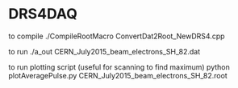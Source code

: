 DRS4DAQ
=======
to compile
./CompileRootMacro ConvertDat2Root_NewDRS4.cpp

to run
./a_out CERN_July2015_beam_electrons_SH_82.dat

to run plotting script (useful for scanning to find maximum)
python plotAveragePulse.py CERN_July2015_beam_electrons_SH_82.root
